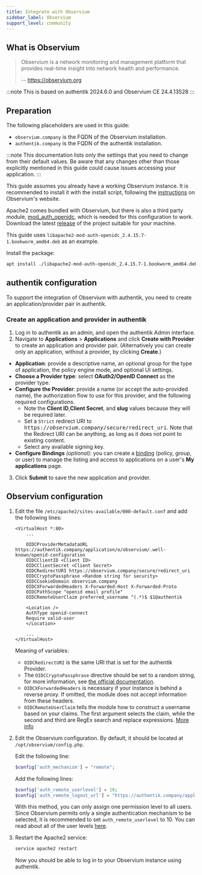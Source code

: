 ```yaml
---
title: Integrate with Observium
sidebar_label: Observium
support_level: community
---
```


## What is Observium

> Observium is a network monitoring and management platform that provides real-time insight into network health and performance.
>
> -- https://observium.org

:::note
This is based on authentik 2024.6.0 and Observium CE 24.4.13528
:::

## Preparation

The following placeholders are used in this guide:

- `observium.company` is the FQDN of the Observium installation.
- `authentik.company` is the FQDN of the authentik installation.

:::note
This documentation lists only the settings that you need to change from their default values. Be aware that any changes other than those explicitly mentioned in this guide could cause issues accessing your application.
:::

This guide assumes you already have a working Observium instance. It is recommended to install it with the install script, following the [instructions](https://docs.observium.org/) on Observium's website.

Apache2 comes bundled with Observium, but there is also a third party module, [mod_auth_openidc](https://github.com/OpenIDC/mod_auth_openidc), which is needed for this configuration to work.
Download the latest [release](https://github.com/OpenIDC/mod_auth_openidc/releases) of the project suitable for your machine.

This guide uses `libapache2-mod-auth-openidc_2.4.15.7-1.bookworm_amd64.deb` as an example.

Install the package:

```bash
apt install ./libapache2-mod-auth-openidc_2.4.15.7-1.bookworm_amd64.deb
```

## authentik configuration

To support the integration of Observium with authentik, you need to create an application/provider pair in authentik.

### Create an application and provider in authentik

1. Log in to authentik as an admin, and open the authentik Admin interface.
2. Navigate to **Applications** > **Applications** and click **Create with Provider** to create an application and provider pair. (Alternatively you can create only an application, without a provider, by clicking **Create**.)

- **Application**: provide a descriptive name, an optional group for the type of application, the policy engine mode, and optional UI settings.
- **Choose a Provider type**: select **OAuth2/OpenID Connect** as the provider type.
- **Configure the Provider**: provide a name (or accept the auto-provided name), the authorization flow to use for this provider, and the following required configurations.
    - Note the **Client ID**,**Client Secret**, and **slug** values because they will be required later.
    - Set a `Strict` redirect URI to <kbd>https://<em>observium.company</em>/secure/redirect_uri</kbd>. Note that the Redirect URI can be anything, as long as it does not point to existing content.
    - Select any available signing key.
- **Configure Bindings** _(optional)_: you can create a [binding](/docs/add-secure-apps/flows-stages/bindings/) (policy, group, or user) to manage the listing and access to applications on a user's **My applications** page.

3. Click **Submit** to save the new application and provider.

## Observium configuration

1. Edit the file `/etc/apache2/sites-available/000-default.conf` and add the following lines:

    ```apacheconf
    <VirtualHost *:80>
        ...

        OIDCProviderMetadataURL https://authentik.company/application/o/observium/.well-known/openid-configuration
        OIDCClientID <Client ID>
        OIDCClientSecret <Client Secret>
        OIDCRedirectURI https://observium.company/secure/redirect_uri
        OIDCCryptoPassphrase <Random string for security>
        OIDCCookieDomain observium.company
        OIDCXForwardedHeaders X-Forwarded-Host X-Forwarded-Proto
        OIDCPathScope "openid email profile"
        OIDCRemoteUserClaim preferred_username ^(.*)$ $1@authentik

        <Location />
        AuthType openid-connect
        Require valid-user
        </Location>

        ...
    </VirtualHost>
    ```

    Meaning of variables:

    - `OIDCRedirectURI` is the same URI that is set for the authentik Provider.
    - The `OIDCCryptoPassphrase` directive should be set to a random string, for more information, see [the official documentation](https://github.com/OpenIDC/mod_auth_openidc/blob/9c0909af71eb52283f4d3797e55d1efef64966f2/auth_openidc.conf#L15).
    - `OIDCXForwardedHeaders` is necessary if your instance is behind a reverse proxy. If omitted, the module does not accept information from these headers.
    - `OIDCRemoteUserClaim` tells the module how to construct a username based on your claims. The first argument selects the claim, while the second and third are RegEx search and replace expressions. [More info](https://github.com/OpenIDC/mod_auth_openidc/blob/9c0909af71eb52283f4d3797e55d1efef64966f2/auth_openidc.conf#L794)

2. Edit the Observium configuration. By default, it should be located at `/opt/observium/config.php`.

    Edit the following line:

    ```php
    $config['auth_mechanism'] = "remote";
    ```

    Add the following lines:

    ```php
    $config['auth_remote_userlevel'] = 10;
    $config['auth_remote_logout_url'] = "https://authentik.company/application/o/observium/end-session/";
    ```

    With this method, you can only assign one permission level to all users. Since Observium permits only a single authentication mechanism to be selected, it is recommended to set `auth_remote_userlevel` to 10. You can read about all of the user levels [here](https://docs.observium.org/user_levels/).

3. Restart the Apache2 service:

    ```bash
    service apache2 restart
    ```

    Now you should be able to log in to your Observium instance using authentik.
